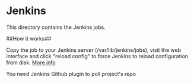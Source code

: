 Jenkins
=======

This directory contains the Jenkins jobs.

##How it works##

Copy the job to your Jenkins server (/var/lib/jenkins/jobs), visit the web interface and click "reload config" to force Jenkins to reload configuration from disk.
[More info](https://wiki.jenkins-ci.org/display/JENKINS/Administering+Jenkins#AdministeringJenkins-Moving%2Fcopying%2Frenamingjobs)

You need Jenkins Github plugin to poll project's repo
